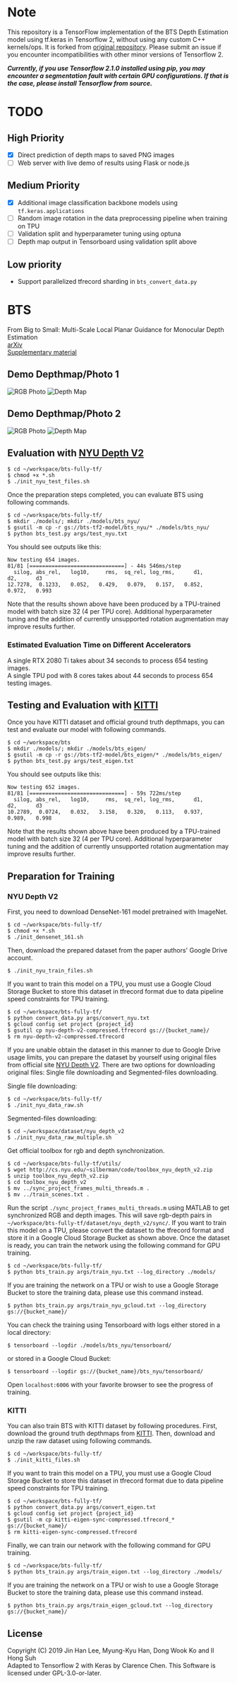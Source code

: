
# Note
This repository is a TensorFlow implementation of the BTS Depth Estimation model using tf.keras in Tensorflow 2, without using any custom C++ kernels/ops. It is forked from [original repository](https://github.com/cogaplex-bts/bts). Please submit an issue if you encounter incompatibilities with other minor versions of Tensorflow 2.

***Currently, if you use Tensorflow 2.1.0 installed using pip, you may encounter a segmentation fault with certain GPU configurations. If that is the case, please install Tensorflow from source.***

# TODO

## High Priority
- [x] Direct prediction of depth maps to saved PNG images
- [ ] Web server with live demo of results using Flask or node.js

## Medium Priority
- [x] Additional image classification backbone models using `tf.keras.applications`
- [ ] Random image rotation in the data preprocessing pipeline when training on TPU
- [ ] Validation split and hyperparameter tuning using optuna
- [ ] Depth map output in Tensorboard using validation split above

## Low priority
 - Support parallelized tfrecord sharding in `bts_convert_data.py`

# BTS
From Big to Small: Multi-Scale Local Planar Guidance for Monocular Depth Estimation   
[arXiv](https://arxiv.org/abs/1907.10326)  
[Supplementary material](https://arxiv.org/src/1907.10326v4/anc/bts_sm.pdf) 

## Demo Depthmap/Photo 1
![RGB Photo](https://raw.githubusercontent.com/clarencechen/bts-fully-tf/master/demo/0000000140.png)
![Depth Map](https://raw.githubusercontent.com/clarencechen/bts-fully-tf/master/demo/2011_09_26_drive_0013_sync_0000000140.png)
## Demo Depthmap/Photo 2
![RGB Photo](https://raw.githubusercontent.com/clarencechen/bts-fully-tf/master/demo/0000000000.png)
![Depth Map](https://raw.githubusercontent.com/clarencechen/bts-fully-tf/master/demo/2011_09_26_drive_0046_sync_0000000000.png)

## Evaluation with [NYU Depth V2](https://cs.nyu.edu/~silberman/datasets/nyu_depth_v2.html)
```shell
$ cd ~/workspace/bts-fully-tf/
$ chmod +x *.sh
$ ./init_nyu_test_files.sh
```
Once the preparation steps completed, you can evaluate BTS using following commands.
```
$ cd ~/workspace/bts-fully-tf/
$ mkdir ./models/; mkdir ./models/bts_nyu/
$ gsutil -m cp -r gs://bts-tf2-model/bts_nyu/* ./models/bts_nyu/
$ python bts_test.py args/test_nyu.txt
```
You should see outputs like this:
```
Now testing 654 images.
81/81 [==============================] - 44s 546ms/step
  silog, abs_rel,   log10,     rms,  sq_rel, log_rms,      d1,      d2,      d3
12.7278,  0.1233,   0.052,   0.429,   0.079,   0.157,   0.852,   0.972,   0.993
```
Note that the results shown above have been produced by a TPU-trained model with batch size 32 (4 per TPU core). Additional hyperparameter tuning and the addition of currently unsupported rotation augmentation may improve results further.

### Estimated Evaluation Time on Different Accelerators
A single RTX 2080 Ti takes about 34 seconds to process 654 testing images. \
A single TPU pod with 8 cores takes about 44 seconds to process 654 testing images.

## Testing and Evaluation with [KITTI](http://www.cvlibs.net/datasets/kitti/eval_depth.php?benchmark=depth_prediction)
Once you have KITTI dataset and official ground truth depthmaps, you can test and evaluate our model with following commands.
```
$ cd ~/workspace/bts
$ mkdir ./models/; mkdir ./models/bts_eigen/
$ gsutil -m cp -r gs://bts-tf2-model/bts_eigen/* ./models/bts_eigen/
$ python bts_test.py args/test_eigen.txt
```
You should see outputs like this:
```
Now testing 652 images.
81/81 [==============================] - 59s 722ms/step
  silog, abs_rel,   log10,     rms,  sq_rel, log_rms,      d1,      d2,      d3
10.2789,  0.0724,   0.032,   3.158,   0.320,   0.113,   0.937,   0.989,   0.998
```
Note that the results shown above have been produced by a TPU-trained model with batch size 32 (4 per TPU core). Additional hyperparameter tuning and the addition of currently unsupported rotation augmentation may improve results further.

## Preparation for Training
### NYU Depth V2
First, you need to download DenseNet-161 model pretrained with ImageNet.
```
$ cd ~/workspace/bts-fully-tf/
$ chmod +x *.sh
$ ./init_densenet_161.sh
```
Then, download the prepared dataset from the paper authors' Google Drive account.
```
$ ./init_nyu_train_files.sh
```
If you want to train this model on a TPU, you must use a Google Cloud Storage Bucket to store this dataset in tfrecord format due to data pipeline speed constraints for TPU training.
```
$ cd ~/workspace/bts-fully-tf/
$ python convert_data.py args/convert_nyu.txt
$ gcloud config set project {project_id}
$ gsutil cp nyu-depth-v2-compressed.tfrecord gs://{bucket_name}/
$ rm nyu-depth-v2-compressed.tfrecord
```
If you are unable obtain the dataset in this manner to due to Google Drive usage limits, you can prepare the dataset by yourself using original files from official site [NYU Depth V2](https://cs.nyu.edu/~silberman/datasets/nyu_depth_v2.html).
There are two options for downloading original files: Single file downloading and Segmented-files downloading.

Single file downloading:
```
$ cd ~/workspace/bts-fully-tf/
$ ./init_nyu_data_raw.sh
```
Segmented-files downloading:
```
$ cd ~/workspace/dataset/nyu_depth_v2
$ ./init_nyu_data_raw_multiple.sh
```
Get official toolbox for rgb and depth synchronization.
```
$ cd ~/workspace/bts-fully-tf/utils/
$ wget http://cs.nyu.edu/~silberman/code/toolbox_nyu_depth_v2.zip
$ unzip toolbox_nyu_depth_v2.zip
$ cd toolbox_nyu_depth_v2
$ mv ../sync_project_frames_multi_threads.m .
$ mv ../train_scenes.txt .
```
Run the script `./sync_project_frames_multi_threads.m` using MATLAB to get synchronized RGB and depth images.
This will save rgb-depth pairs in `~/workspace/bts-fully-tf/dataset/nyu_depth_v2/sync/`.
If you want to train this model on a TPU, please convert the dataset to the tfrecord format and store it in a Google Cloud Storage Bucket as shown above.
Once the dataset is ready, you can train the network using the following command for GPU training.
```
$ cd ~/workspace/bts-fully-tf/
$ python bts_train.py args/train_nyu.txt --log_directory ./models/
```
If you are training the network on a TPU or wish to use a Google Storage Bucket to store the training data, please use this command instead.
```
$ python bts_train.py args/train_nyu_gcloud.txt --log_directory gs://{bucket_name}/
```
You can check the training using Tensorboard with logs either stored in a local directory:
```
$ tensorboard --logdir ./models/bts_nyu/tensorboard/
```
or stored in a Google Cloud Bucket:
```
$ tensorboard --logdir gs://{bucket_name}/bts_nyu/tensorboard/
```
Open `localhost:6006` with your favorite browser to see the progress of training.

### KITTI
You can also train BTS with KITTI dataset by following procedures.
First, download the ground truth depthmaps from [KITTI](http://www.cvlibs.net/download.php?file=data_depth_annotated.zip).
Then, download and unzip the raw dataset using following commands.
```
$ cd ~/workspace/bts-fully-tf/
$ ./init_kitti_files.sh
```
If you want to train this model on a TPU, you must use a Google Cloud Storage Bucket to store this dataset in tfrecord format due to data pipeline speed constraints for TPU training.
```
$ cd ~/workspace/bts-fully-tf/
$ python convert_data.py args/convert_eigen.txt
$ gcloud config set project {project_id}
$ gsutil -m cp kitti-eigen-sync-compressed.tfrecord_* gs://{bucket_name}/
$ rm kitti-eigen-sync-compressed.tfrecord
```
Finally, we can train our network with the following command for GPU training.
```
$ cd ~/workspace/bts-fully-tf/
$ python bts_train.py args/train_eigen.txt --log_directory ./models/
```
If you are training the network on a TPU or wish to use a Google Storage Bucket to store the training data, please use this command instead.
```
$ python bts_train.py args/train_eigen_gcloud.txt --log_directory gs://{bucket_name}/
```

## License
Copyright (C) 2019 Jin Han Lee, Myung-Kyu Han, Dong Wook Ko and Il Hong Suh \
Adapted to Tensorflow 2 with Keras by Clarence Chen.
This Software is licensed under GPL-3.0-or-later.
